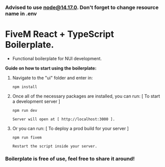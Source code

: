 ### **Advised to use node@14.17.0. Don't forget to change resource name in .env**
# FiveM React + TypeScript Boilerplate.

- Functional boilerplate for NUI development.

**Guide on how to start using the boilerplate:**

1.  Navigate to the "ui" folder and enter in:

        npm install

2.  Once all of the necessary packages are installed, you can run: [ To start a development server ]

        npm run dev
        
        Server will open at [ http://localhost:3000 ].

3.  Or you can run: [ To deploy a prod build for your server ]

        npm run fivem
        
        Restart the script inside your server.

### Boilerplate is free of use, feel free to share it around!
